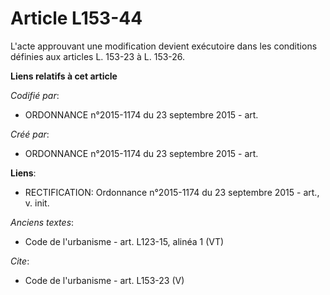 # Article L153-44

L'acte approuvant une modification devient exécutoire dans les conditions définies aux articles L. 153-23 à L. 153-26.

**Liens relatifs à cet article**

_Codifié par_:

  - ORDONNANCE n°2015-1174 du 23 septembre 2015 - art.

_Créé par_:

  - ORDONNANCE n°2015-1174 du 23 septembre 2015 - art.

**Liens**:

  - RECTIFICATION: Ordonnance n°2015-1174 du 23 septembre 2015 - art., v. init.

_Anciens textes_:

  - Code de l'urbanisme - art. L123-15, alinéa 1  (VT)

_Cite_:

  - Code de l'urbanisme - art. L153-23 (V)
